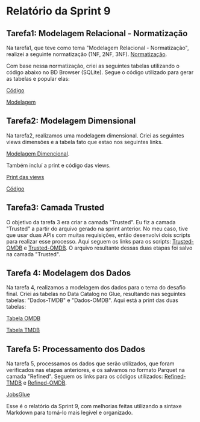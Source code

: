 # Relatório da Sprint 9

## Tarefa1: Modelagem Relacional - Normatização

Na tarefa1, que teve como tema "Modelagem Relacional - Normatização", realizei a seguinte normatização (1NF, 2NF, 3NF).
[Normatização](https://github.com/joaoFelipeSales/Programa-Data-Analytics-AWS-CompassUol/blob/main/9-Sprint9-Modelagem/Normaliza%C3%A7%C3%A3o/Tarefa1-Normaliza%C3%A7%C3%A3o.txt).

Com base nessa normatização, criei as seguintes tabelas utilizando o código abaixo no BD Browser (SQLite). Segue o código utilizado para gerar as tabelas e popular elas:

[Código](https://github.com/joaoFelipeSales/Programa-Data-Analytics-AWS-CompassUol/blob/main/9-Sprint9-Modelagem/Normaliza%C3%A7%C3%A3o/Tarefa1-Modelagem%20Relacional-Normaliza%C3%A7%C3%A3o.sql)

[Modelagem](https://github.com/joaoFelipeSales/Programa-Data-Analytics-AWS-CompassUol/blob/main/9-Sprint9-Modelagem/Normaliza%C3%A7%C3%A3o/ModelagemLogica.png)

## Tarefa2: Modelagem Dimensional

Na tarefa2, realizamos uma modelagem dimensional. Criei as seguintes views dimensões e a tabela fato que estao nos seguintes links.

[Modelagem Dimencional](https://github.com/joaoFelipeSales/Programa-Data-Analytics-AWS-CompassUol/blob/main/9-Sprint9-Modelagem/Normaliza%C3%A7%C3%A3o/ModelagemDimensional.png). 

Também incluí a print e código das views.

[Print das views](https://github.com/joaoFelipeSales/Programa-Data-Analytics-AWS-CompassUol/blob/main/9-Sprint9-Modelagem/Normaliza%C3%A7%C3%A3o/ViewDimensoes.png)

[Código](https://github.com/joaoFelipeSales/Programa-Data-Analytics-AWS-CompassUol/blob/main/9-Sprint9-Modelagem/Normaliza%C3%A7%C3%A3o/Tarefa2-ModelagemDimensional.sql)

## Tarefa3: Camada Trusted

O objetivo da tarefa 3 era criar a camada "Trusted". Eu fiz a camada "Trusted" a partir do arquivo gerado na sprint anterior. No meu caso, tive que usar duas APIs com muitas requisições, então desenvolvi dois scripts para realizar esse processo. Aqui seguem os links para os scripts: [Trusted-OMDB](https://github.com/joaoFelipeSales/Programa-Data-Analytics-AWS-CompassUol/blob/main/9-Sprint9-DesafiPartelll/Tarefa3-Processamento%20da%20Trusted/TRUSTED-OMDB.PY) e [Trusted-OMDB](https://github.com/joaoFelipeSales/Programa-Data-Analytics-AWS-CompassUol/blob/main/9-Sprint9-DesafiPartelll/Tarefa3-Processamento%20da%20Trusted/TRUSTED-TMDB.PY). O arquivo resultante dessas duas etapas foi salvo na camada "Trusted".

## Tarefa 4: Modelagem dos Dados

Na tarefa 4, realizamos a modelagem dos dados para o tema do desafio final. Criei as tabelas no Data Catalog no Glue, resultando nas seguintes tabelas: "Dados-TMDB" e "Dados-OMDB". Aqui está a print das duas tabelas:

[Tabela OMDB](https://github.com/joaoFelipeSales/Programa-Data-Analytics-AWS-CompassUol/blob/main/9-Sprint9-DesafiPartelll/Tarefa4-Modelagem%20de%20dados%20da%20Refined/Refined-OMDB.png)

[Tabela TMDB](https://github.com/joaoFelipeSales/Programa-Data-Analytics-AWS-CompassUol/blob/main/9-Sprint9-DesafiPartelll/Tarefa4-Modelagem%20de%20dados%20da%20Refined/Refined-TMDB.png)

## Tarefa 5: Processamento dos Dados

Na tarefa 5, processamos os dados que serão utilizados, que foram verificados nas etapas anteriores, e os salvamos no formato Parquet na camada "Refined". Seguem os links para os códigos utilizados: [Refined-TMDB](https://github.com/joaoFelipeSales/Programa-Data-Analytics-AWS-CompassUol/blob/main/9-Sprint9-DesafiPartelll/Tarefa5-Processamento%20da%20Refined/Refined-OMDB.py) e [Refined-OMDB](https://github.com/joaoFelipeSales/Programa-Data-Analytics-AWS-CompassUol/blob/main/9-Sprint9-DesafiPartelll/Tarefa5-Processamento%20da%20Refined/Refined-TMDB.PY).

[JobsGlue](https://github.com/joaoFelipeSales/Programa-Data-Analytics-AWS-CompassUol/blob/main/9-Sprint9-DesafiPartelll/Tarefa5-Processamento%20da%20Refined/JobsGlue.png)

Esse é o relatório da Sprint 9, com melhorias feitas utilizando a sintaxe Markdown para torná-lo mais legível e organizado.
